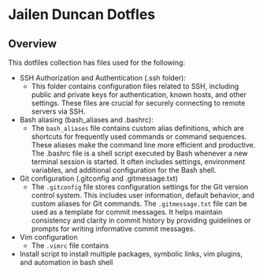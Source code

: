 # Jailen Duncan Dotfles

## Overview
This dotfiles collection has files used for the following:
- SSH Authorization and Authentication (.ssh folder):
  - This folder contains configuration files related to SSH, including public and private keys for authentication, known hosts, and other settings. These files are crucial for securely connecting to remote servers via SSH.
- Bash aliasing (bash_aliases and .bashrc):
    - The `bash_aliases` file contains custom alias definitions, which are shortcuts for frequently used commands or command sequences. These aliases make the command line more efficient and productive. The .bashrc file is a shell script executed by Bash whenever a new terminal session is started. It often includes settings, environment variables, and additional configuration for the Bash shell.
- Git configuration (.gitconfig and .gitmessage.txt)
  - The `.gitconfig` file stores configuration settings for the Git version control system. This includes user information, default behavior, and custom aliases for Git commands. The `.gitmessage.txt` file can be used as a template for commit messages. It helps maintain consistency and clarity in commit history by providing guidelines or prompts for writing informative commit messages.
- Vim configuration
  - The `.vimrc` file contains 
- Install script to install multiple packages, symbolic links, vim plugins, and automation in bash shell
